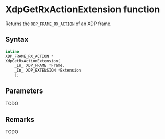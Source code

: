 # XdpGetRxActionExtension function

Returns the [`XDP_FRAME_RX_ACTION`](XDP_FRAME_RX_ACTION.md) of an XDP frame.

## Syntax

```C
inline
XDP_FRAME_RX_ACTION *
XdpGetRxActionExtension(
    _In_ XDP_FRAME *Frame,
    _In_ XDP_EXTENSION *Extension
    );
```

## Parameters

TODO

## Remarks

TODO
